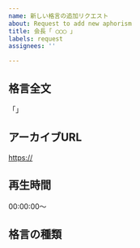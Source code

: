 ```yaml
---
name: 新しい格言の追加リクエスト
about: Request to add new aphorism
title: 会長「 ◯◯◯ 」
labels: request
assignees: ''

---
```


## 格言全文

<!-- タイトルに収まらなかった場合、タイトルで省略した場合はこちらに全文を記載してください -->

「」

## アーカイブURL

<https://>

## 再生時間

<!-- 再生時間を記載してください。計算・確認方法ご存知でしたら「秒数」のみでご記載ください。 -->

00:00:00〜

## 格言の種類

<!-- この格言はどういう種類のものですか？タグ付けするとしたらどんなタグがつくと思いますか？ -->
